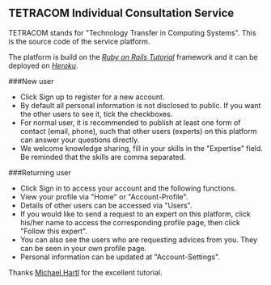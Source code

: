 ## TETRACOM Individual Consultation Service

TETRACOM stands for "Technology Transfer in Computing Systems".
This is the source code of the service platform.

The platform is build on the [*Ruby on Rails Tutorial*](http://railstutorial.org/) framework and it can be deployed on [*Heroku*](https://www.heroku.com).

###New user

* Click Sign up to register for a new account.
* By default all personal information is not disclosed to public. If you want the other users to see it, tick the checkboxes.
* For normal user, it is recommended to publish at least one form of contact (email, phone), such that other users (experts) on this platform can answer your questions directly.
* We welcome knowledge sharing, fill in your skills in the "Expertise" field. Be reminded that the skills are comma separated.

###Returning user

* Click Sign in to access your account and the following functions.
* View your profile via "Home" or "Account-Profile".
* Details of other users can be accessed via "Users".
* If you would like to send a request to an expert on this platform, click his/her name to access the corresponding profile page, then click "Follow this expert".
* You can also see the users who are requesting advices from you. They can be seen in your own profile page.
* Personal information can be updated at "Account-Settings".

Thanks [Michael Hartl](http://michaelhartl.com) for the excellent tutorial.
